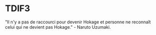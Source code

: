 # TDIF3
"Il n'y a pas de raccourci pour devenir Hokage et personne ne reconnaît celui qui ne devient pas Hokage." - Naruto Uzumaki.